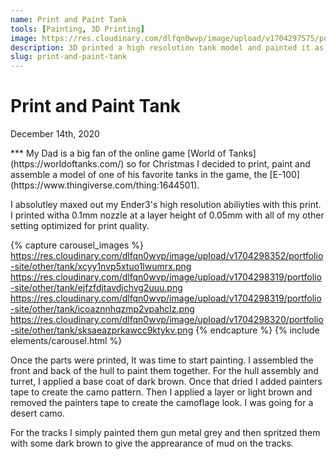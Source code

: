 ```yaml
---
name: Print and Paint Tank
tools: [Painting, 3D Printing]
image: https://res.cloudinary.com/dlfqn0wvp/image/upload/v1704297575/portfolio-site/other/tank/lwc7gsvykxwwxjcesfrx.jpg
description: 3D printed a high resolution tank model and painted it as a christmas gift to my father.
slug: print-and-paint-tank
---
```


# Print and Paint Tank
<p class="post-metadata text-muted">
  December 14th, 2020
</p>
***
My Dad is a big fan of the online game [World of Tanks](https://worldoftanks.com/) so for Christmas I decided to print, paint and assemble a model of one of his favorite tanks in the game, the [E-100](https://www.thingiverse.com/thing:1644501).

I absolutley maxed out my Ender3's high resolution abiliyties with this print. I printed witha 0.1mm nozzle at a layer height of 0.05mm with all of my other setting optimized for print quality.

{% capture carousel_images %}
https://res.cloudinary.com/dlfqn0wvp/image/upload/v1704298352/portfolio-site/other/tank/xcyy1nvp5xtuo1lwumrx.png
https://res.cloudinary.com/dlfqn0wvp/image/upload/v1704298319/portfolio-site/other/tank/ejfzfdjtavdjchvg2uuu.png
https://res.cloudinary.com/dlfqn0wvp/image/upload/v1704298319/portfolio-site/other/tank/icoaznnhqzmp2vpahclz.png
https://res.cloudinary.com/dlfqn0wvp/image/upload/v1704298320/portfolio-site/other/tank/sksaeazprkawcc9ktykv.png
{% endcapture %}
{% include elements/carousel.html %}

Once the parts were printed, It was time to start painting. I assembled the front and back of the hull to paint them together. For the hull assembly and turret, I applied a base coat of dark brown. Once that dried I added painters tape to create the camo pattern. Then I applied a layer or light brown and removed the painters tape to create the camoflage look. I was going for a desert camo.

For the tracks I simply painted them gun metal grey and then spritzed them with some dark brown to give the apprearance of mud on the tracks.